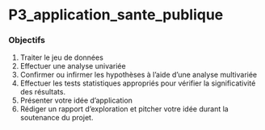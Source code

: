 # P3_application_sante_publique

### Objectifs
1) Traiter le jeu de données
2) Effectuer une analyse univariée
3) Confirmer ou infirmer les hypothèses à l’aide d’une analyse multivariée
4) Effectuer les tests statistiques appropriés pour vérifier la significativité des résultats.
5) Présenter votre idée d’application
6) Rédiger un rapport d’exploration et pitcher votre idée durant la soutenance du projet.
